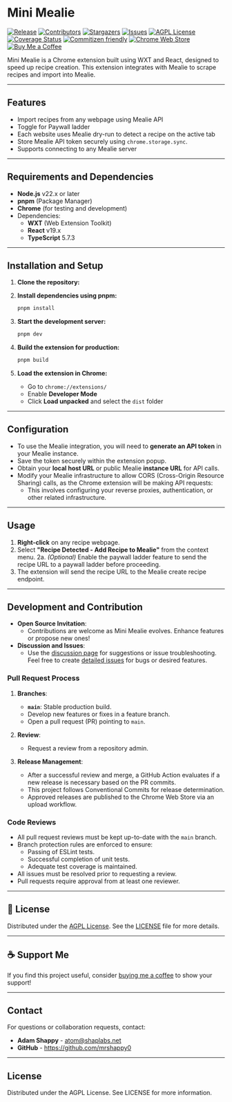 # Mini Mealie

[![Release][release-shield]][release-url]
[![Contributors][contributors-shield]][contributors-url]
[![Stargazers][stars-shield]][stars-url]
[![Issues][issues-shield]][issues-url]
[![AGPL License][license-shield]][license-url]
[![Coverage Status][coverage-shield]][coverage-url]
[![Commitizen friendly][commitizen-shield]][commitizen-url]
[![Chrome Web Store][chrome-web-store-shield]][chrome-web-store-url]
[![Buy Me a Coffee][coffee-shield]](#-support-me)


Mini Mealie is a Chrome extension built using WXT and React, designed to speed up recipe creation. This extension integrates with Mealie to scrape recipes and import into Mealie.

---

## Features

- Import recipes from any webpage using Mealie API
- Toggle for Paywall ladder
- Each website uses Mealie dry-run to detect a recipe on the active tab
- Store Mealie API token securely using `chrome.storage.sync`.
- Supports connecting to any Mealie server

---

## Requirements and Dependencies

- **Node.js** v22.x or later
- **pnpm** (Package Manager)
- **Chrome** (for testing and development)
- Dependencies:
    - **WXT** (Web Extension Toolkit)
    - **React** v19.x
    - **TypeScript** 5.7.3

---

## Installation and Setup

1. **Clone the repository:**

2. **Install dependencies using pnpm:**

    ```bash
    pnpm install
    ```

3. **Start the development server:**

    ```bash
    pnpm dev
    ```

4. **Build the extension for production:**

    ```bash
    pnpm build
    ```

5. **Load the extension in Chrome:**
    - Go to `chrome://extensions/`
    - Enable **Developer Mode**
    - Click **Load unpacked** and select the `dist` folder

---

## Configuration

- To use the Mealie integration, you will need to **generate an API token** in your Mealie instance.
- Save the token securely within the extension popup.
- Obtain your **local host URL** or public Mealie **instance URL** for API calls.
- Modify your Mealie infrastructure to allow CORS (Cross-Origin Resource Sharing) calls, as the Chrome extension will be making API requests:
    - This involves configuring your reverse proxies, authentication, or other related infrastructure.

---

## Usage

1. **Right-click** on any recipe webpage.
2. Select **"Recipe Detected - Add Recipe to Mealie"** from the context menu.
   2a. _(Optional)_ Enable the paywall ladder feature to send the recipe URL to a paywall ladder before proceeding.
3. The extension will send the recipe URL to the Mealie create recipe endpoint.

---

## Development and Contribution

- **Open Source Invitation**:
    - Contributions are welcome as Mini Mealie evolves. Enhance features or propose new ones!
- **Discussion and Issues**:
    - Use the [discussion page][discussions-url] for suggestions or issue troubleshooting. Feel free to create [detailed issues][issues-url] for bugs or desired features.

### Pull Request Process

1. **Branches**:

    - **`main`**: Stable production build.
    - Develop new features or fixes in a feature branch.
    - Open a pull request (PR) pointing to `main`.

2. **Review**:

    - Request a review from a repository admin.

3. **Release Management**:
    - After a successful review and merge, a GitHub Action evaluates if a new release is necessary based on the PR commits.
    - This project follows Conventional Commits for release determination.
    - Approved releases are published to the Chrome Web Store via an upload workflow.

### Code Reviews

- All pull request reviews must be kept up-to-date with the `main` branch.
- Branch protection rules are enforced to ensure:
    - Passing of ESLint tests.
    - Successful completion of unit tests.
    - Adequate test coverage is maintained.
- All issues must be resolved prior to requesting a review.
- Pull requests require approval from at least one reviewer.

---

## 📄 License

Distributed under the [AGPL License][license-url]. See the [LICENSE](LICENSE) file for more details.

---

## ☕ Support Me

If you find this project useful, consider [buying me a coffee](https://www.buymeacoffee.com/atomos) to show your support!

---

## Contact

For questions or collaboration requests, contact:

- **Adam Shappy** - atom@shaplabs.net
- **GitHub** - https://github.com/mrshappy0

---

## License

Distributed under the AGPL License. See LICENSE for more information.

[contributors-shield]: https://img.shields.io/github/contributors/mrshappy0/mini-mealie.svg?style=for-the-badge
[contributors-url]: https://github.com/mrshappy0/mini-mealie/graphs/contributors
[stars-shield]: https://img.shields.io/github/stars/mrshappy0/mini-mealie.svg?style=for-the-badge
[stars-url]: https://github.com/mrshappy0/mini-mealie/stargazers
[issues-shield]: https://img.shields.io/github/issues-raw/mrshappy0/mini-mealie.svg?style=for-the-badge
[issues-url]: https://github.com/mrshappy0/mini-mealie/issues
[license-shield]: https://img.shields.io/github/license/mrshappy0/mini-mealie.svg?style=for-the-badge
[license-url]: https://github.com/mrshappy0/mini-mealie/blob/main/LICENSE
[coverage-shield]: https://img.shields.io/endpoint?url=https://adam-shappy.com/mini-mealie/coverage-badge.json&style=for-the-badge
[coverage-url]: https://adam-shappy.com/mini-mealie/coverage-badge.json
[commitizen-shield]: https://img.shields.io/badge/commitizen-friendly-brightgreen.svg?style=for-the-badge
[commitizen-url]: http://commitizen.github.io/cz-cli/
[coffee-shield]: https://img.shields.io/badge/Buy%20Me%20a%20Coffee-FF813F.svg?style=for-the-badge&logo=buy-me-a-coffee
[release-shield]: https://img.shields.io/github/actions/workflow/status/mrshappy0/mini-mealie/release.yml?branch=main&style=for-the-badge&label=release
[release-url]: https://github.com/mrshappy0/mini-mealie/actions/workflows/release.yml
[discussions-url]: https://github.com/mrshappy0/mini-mealie/discussions
[chrome-web-store-shield]: https://img.shields.io/chrome-web-store/v/lchfnbjpjoeejalacnpjnafenacmdocc.svg?style=for-the-badge
[chrome-web-store-url]: https://chromewebstore.google.com/detail/mini-mealie/lchfnbjpjoeejalacnpjnafenacmdocc